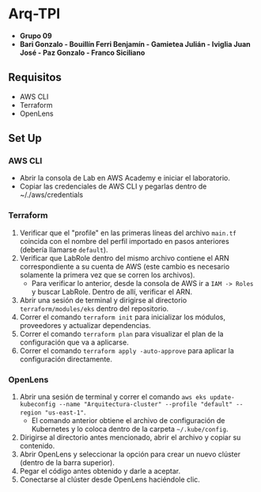 # Arq-TPI

* **Grupo 09**
* **Bari Gonzalo - Bouillín Ferri Benjamín - Gamietea Julián - Iviglia Juan José - Paz Gonzalo - Franco Siciliano**

## Requisitos

* AWS CLI
* Terraform
* OpenLens

## Set Up

### AWS CLI

* Abrir la consola de Lab en AWS Academy e iniciar el laboratorio.
* Copiar las credenciales de AWS CLI y pegarlas dentro de ~/./aws/credentials

### Terraform

1. Verificar que el "profile" en las primeras líneas del archivo `main.tf` coincida con el nombre del perfil importado en pasos anteriores (debería llamarse `default`).
2. Verificar que LabRole dentro del mismo archivo contiene el ARN correspondiente a su cuenta de AWS (este cambio es necesario solamente la primera vez que se corren los archivos).
    * Para verificar lo anterior, desde la consola de AWS ir a `IAM -> Roles` y buscar LabRole. Dentro de allí, verificar el ARN.
3. Abrir una sesión de terminal y dirigirse al directorio `terraform/modules/eks` dentro del repositorio.
4. Correr el comando `terraform init` para inicializar los módulos, proveedores y actualizar dependencias.
5. Correr el comando `terraform plan` para visualizar el plan de la configuración que va a aplicarse.
6. Correr el comando `terraform apply -auto-approve` para aplicar la configuración directamente.

### OpenLens

1. Abrir una sesión de terminal y correr el comando `aws eks update-kubeconfig --name "Arquitectura-cluster" --profile "default" --region "us-east-1"`.
    * El comando anterior obtiene el archivo de configuración de Kubernetes y lo coloca dentro de la carpeta `~/.kube/config`.
2. Dirigirse al directorio antes mencionado, abrir el archivo y copiar su contenido.
3. Abrir OpenLens y seleccionar la opción para crear un nuevo clúster (dentro de la barra superior).
4. Pegar el código antes obtenido y darle a aceptar.
5. Conectarse al clúster desde OpenLens haciéndole clic.

